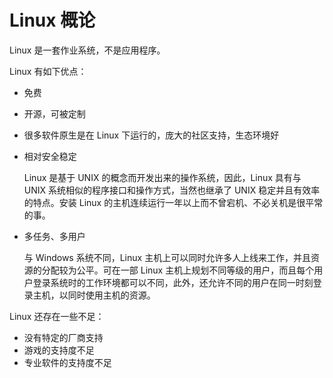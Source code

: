 # Linux 概论

Linux 是一套作业系统，不是应用程序。

Linux 有如下优点：

- 免费

- 开源，可被定制

- 很多软件原生是在 Linux 下运行的，庞大的社区支持，生态环境好

- 相对安全稳定

  Linux 是基于 UNIX  的概念而开发出来的操作系统，因此，Linux 具有与 UNIX 系统相似的程序接口和操作方式，当然也继承了 UNIX 稳定并且有效率的特点。安装 Linux 的主机连续运行一年以上而不曾宕机、不必关机是很平常的事。

- 多任务、多用户

  与 Windows 系统不同，Linux 主机上可以同时允许多人上线来工作，并且资源的分配较为公平。可在一部 Linux 主机上规划不同等级的用户，而且每个用户登录系统时的工作环境都可以不同，此外，还允许不同的用户在同一时刻登录主机，以同时使用主机的资源。

Linux 还存在一些不足：

- 没有特定的厂商支持
- 游戏的支持度不足
- 专业软件的支持度不足
